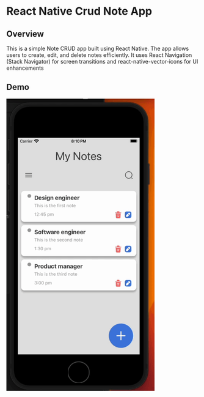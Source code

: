 # React Native Crud Note App

## Overview

This is a simple Note CRUD app built using React Native. The app allows users to create, edit, and delete notes efficiently. It uses React Navigation (Stack Navigator) for screen transitions and react-native-vector-icons for UI enhancements

## Demo
![](Gif.gif)

